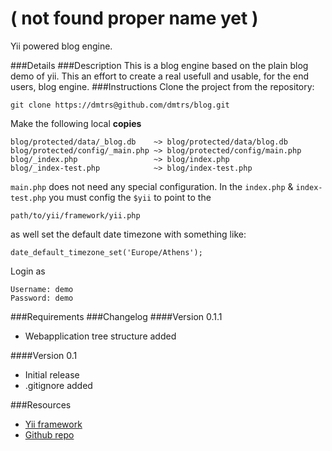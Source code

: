 ( not found proper name yet )
=============================
Yii powered blog engine.

###Details
###Description
This is a blog engine based on the plain blog demo of yii. This an effort to create a real usefull and usable, for the end users, blog engine.
###Instructions
Clone the project from the repository:

    git clone https://dmtrs@github.com/dmtrs/blog.git

Make the following local __copies__

    blog/protected/data/_blog.db    ~> blog/protected/data/blog.db
    blog/protected/config/_main.php ~> blog/protected/config/main.php
    blog/_index.php                 ~> blog/index.php
    blog/_index-test.php            ~> blog/index-test.php

<code>main.php</code> does not need any special configuration. 
In the <code>index.php</code> & <code>index-test.php</code> you must config the <code>$yii</code> to point to the

    path/to/yii/framework/yii.php
as well set the default date timezone with something like:

    date_default_timezone_set('Europe/Athens');   
Login as

    Username: demo
    Password: demo


###Requirements
###Changelog
####Version 0.1.1
- Webapplication tree structure added

####Version 0.1
- Initial release
- .gitignore added

###Resources

- [Yii framework](http://www.yiiframework.com/)
- [Github repo](https://github.com/dmtrs/blog)  
